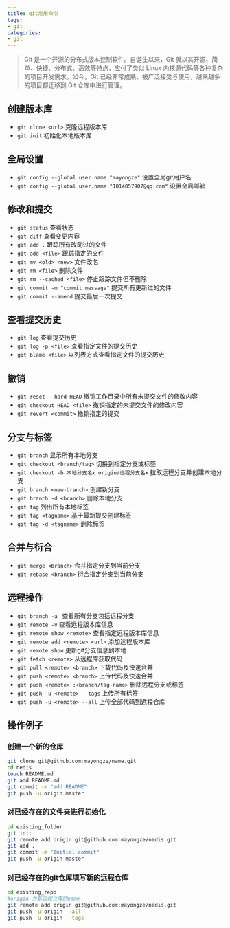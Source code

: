 ```yaml
---
title: git常用命令
tags: 
- git
categories: 
- git
---
```


> Git 是一个开源的分布式版本控制软件。自诞生以来，Git 就以其开源、简单、快捷、分布式、高效等特点，应付了类似 Linux 内核源代码等各种复杂的项目开发需求。如今，Git 已经非常成熟，被广泛接受与使用，越来越多的项目都迁移到 Git 仓库中进行管理。

<!-- more -->

## 创建版本库

- `git clone <url>`          克隆远程版本库
- `git init`                         初始化本地版本库



## 全局设置

- `git config --global user.name "mayongze"`  设置全局git用户名
- `git config --global user.name "1014057907@qq.com"` 设置全局邮箱



## 修改和提交

- `git status`                     查看状态
- `git diff`                         查看变更内容
- `git add .`                       跟踪所有改动过的文件
- `git add <file>`            跟踪指定的文件
- `git mv <old> <new>`    文件改名
- `git rm <file>`               删除文件
- `git rm --cached <file>`                停止跟踪文件但不删除
- `git commit -m "commit message"`            提交所有更新过的文件
- `git commit --amend`         提交最后一次提交



## 查看提交历史

- `git log`         查看提交历史
- `git log -p <file>`    查看指定文件的提交历史
- `git blame <file>`     以列表方式查看指定文件的提交历史



## 撤销

- `git reset --hard HEAD`    撤销工作目录中所有未提交文件的修改内容
- `git checkout HEAD <file>`    撤销指定的未提交文件的修改内容
- `git revert <commit>`    撤销指定的提交



## 分支与标签

- `git branch`     显示所有本地分支
- `git checkout <branch/tag>`  切换到指定分支或标签
- `git checkout -b 本地分支名x origin/远程分支名x` 拉取远程分支并创建本地分支
- `git branch <new-branch>`   创建新分支
- `git branch -d <branch>`     删除本地分支
- `git tag`        列出所有本地标签
- `git tag <tagname>`   基于最新提交创建标签
- `git tag -d <tagname>`   删除标签




## 合并与衍合

- `git merge <branch>`   合并指定分支到当前分支
- `git rebase <branch>`   衍合指定分支到当前分支



## 远程操作

- `git branch -a ` 查看所有分支包括远程分支
- `git remote -v`    查看远程版本库信息
- `git remote show <remote>`               查看指定远程版本库信息
- `git remote add <remote> <url>`    添加远程版本库
- `git remote show` 更新git分支信息到本地
- `git fetch <remote>`                           从远程库获取代码
- `git pull <remote> <branch>`          下载代码及快速合并
- `git push <remote> <branch>`         上传代码及快速合并
- `git push <remote> :<branch/tag-name>`   删除远程分支或标签
- `git push -u <remote> --tags` 上传所有标签
- `git push -u <remote> --all` 上传全部代码到远程仓库



## 操作例子

### 创建一个新的仓库

```bash
git clone git@github.com:mayongze/name.git
cd nedis
touch README.md
git add README.md
git commit -m "add README"
git push -u origin master
```



### 对已经存在的文件夹进行初始化

```bash
cd existing_folder
git init
git remote add origin git@github.com:mayongze/nedis.git
git add .
git commit -m "Initial commit"
git push -u origin master
```



### 对已经存在的git仓库填写新的远程仓库

```bash
cd existing_repo
#origin 为新远程仓库的name
git remote add origin git@github.com:mayongze/nedis.git
git push -u origin --all
git push -u origin --tags
```

